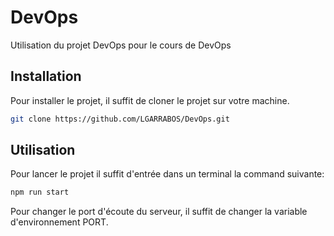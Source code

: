 # DevOps
Utilisation du projet DevOps pour le cours de DevOps

## Installation
Pour installer le projet, il suffit de cloner le projet sur votre machine.
```bash
git clone https://github.com/LGARRABOS/DevOps.git
```

## Utilisation
Pour lancer le projet il suffit d'entrée dans un terminal la command suivante:
```bash
npm run start
```

Pour changer le port d'écoute du serveur, il suffit de changer la variable d'environnement PORT.